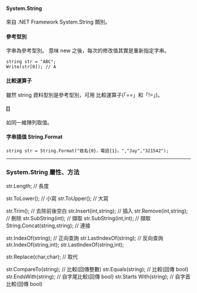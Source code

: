 
#### System.String
來自 .NET Framework System.String 類別。

#### 參考型別
字串為參考型別。
意味 new 之後，每次的修改值其實是重新指定字串。

```
string str = "ABC";
Write(str[0]); // A
```
#### 比較運算子
雖然 string 資料型別是參考型別，可用 比較運算子(「==」和「!=」)。

#### []
如同一維陣列取值。

#### 字串插值 String.Format
```
string str = String.Format("姓名{0}，電話{1}。","Jay","321542");
```

---

### System.String 屬性、方法

str.Length; // 長度

str.ToLower(); // 小寫
str.ToUpper(); // 大寫


str.Trim(); // 去除前後空白
str.Insert(int,string); // 插入
str.Remove(int,string); // 刪除
str.SubString(int); // 擷取
str.SubString(int,int); // 擷取
String.Concat(string,string); // 連接

str.IndexOf(string); // 正向查詢
str.LastIndexOf(string); // 反向查詢
str.IndexOf(string,int);
str.LastIndexOf(string,int);

str.Replace(char,char); // 取代

str.CompareTo(string); // 比較(回傳整數)
str.Equals(string); // 比較(回傳 bool)
str.EndsWith(string); // 自字尾比較(回傳 bool)
str.Starts
With(string); // 自字首比較(回傳 bool)



